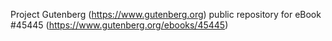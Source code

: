 Project Gutenberg (https://www.gutenberg.org) public repository for eBook #45445 (https://www.gutenberg.org/ebooks/45445)
